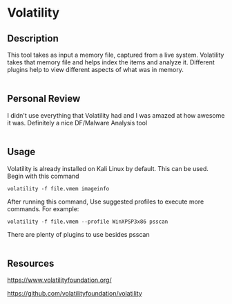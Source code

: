 # Volatility

## Description
This tool takes as input a memory file, captured from a live system. Volatility takes that memory file and helps index the items and analyze it. Different plugins help to view different aspects of what was in memory.
<br />
<br />

## Personal Review
I didn't 
use everything that Volatility had and I was amazed at how awesome it was. Definitely a nice DF/Malware Analysis tool
<br />
<br />

## Usage
Volatility is already installed on Kali Linux by default. This can be used. Begin with this command

```volatility -f file.vmem imageinfo```

After running this command, Use suggested profiles to execute more commands. For example:

```volatility -f file.vmem --profile WinXPSP3x86 psscan```

There are plenty of plugins to use besides psscan
<br />
<br />

## Resources
https://www.volatilityfoundation.org/

https://github.com/volatilityfoundation/volatility
